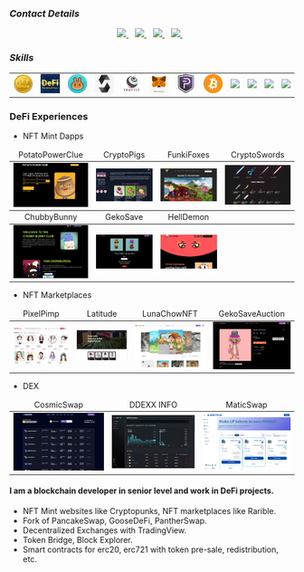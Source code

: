 ### **_Contact Details_**
<p align='center'>
<a href="https://t.me/kroim1202">
  <img src="https://img.shields.io/badge/telegram-%230077B5.svg?&style=for-the-badge&logo=telegram&logoColor=white" />
</a>&nbsp;&nbsp;
<a href="https://join.skype.com/invite/eumi2mzscGm8">
  <img src="https://img.shields.io/badge/skype-%231DA1F3.svg?&style=for-the-badge&logo=skype&logoColor=white" />
</a>&nbsp;&nbsp;
<a href="https://discord.gg/gGaQtGvk4m">
  <img src="https://img.shields.io/badge/discord-%230077B5.svg?&style=for-the-badge&logo=discord&logoColor=white" />
</a>&nbsp;&nbsp;
<a href="mailto:kjipgnysjh2@gmail.com">
  <img src="https://img.shields.io/badge/email me-%231DA1F3.svg?&style=for-the-badge&logo=gmail&logoColor=white" />
</a>&nbsp;&nbsp;
</p>

### **_Skills_**
<table>
  <tr>
      <td><img src="https://github.com/kroim/profile/blob/master/icons/icon_nft.png?raw=true" width="200"></td>
      <td><img src="https://github.com/kroim/profile/blob/master/icons/icon_defi.png?raw=true" width="200"></td>
      <td><img src="https://github.com/kroim/profile/blob/master/icons/icon_pancake.png?raw=true" width="200"></td>
      <td><img src="https://github.com/kroim/profile/blob/master/icons/icon_solidity.png?raw=true" width="200"></td>
      <td><img src="https://github.com/kroim/profile/blob/master/icons/icon_truffle.png?raw=true" width="200"></td>
      <td><img src="https://github.com/kroim/profile/blob/master/icons/icon_metamask.png?raw=true" width="200"></td>
      <td><img src="https://github.com/kroim/profile/blob/master/icons/icon_pivx.png?raw=true" width="200"></td>
      <td><img src="https://github.com/kroim/profile/blob/master/icons/icon_bitcoin.png?raw=true" width="200"></td>
      <td><img src="https://cdn.iconscout.com/icon/free/png-128/javascript-1174950.png" width="200"></td>
      <td><img src="https://cdn.iconscout.com/icon/free/png-128/node-1174925.png" width="200"></td>
      <td><img src="https://cdn.iconscout.com/icon/free/png-128/react-1175109.png" width="200"></td>
      <td><img src="https://cdn.iconscout.com/icon/free/png-128/vue-282497.png" width="200"></td>
  </tr>  
</table>

### DeFi Experiences
- NFT Mint Dapps
<table>
    <thead align="center">
        <tr>
            <td>PotatoPowerClue</td>
            <td>CryptoPigs</td>           
            <td>FunkiFoxes</td>
            <td>CryptoSwords</td>
        </tr>
    </thead>
    <tr>
        <td>
            <a href="https://mint.potatopower.club/">
                <img src="https://github.com/kroim/profile/blob/master/projects/PotatoPowerClub.png?raw=true" width="200">
            </a>
        </td>
        <td>
            <a href="https://cryptopigs.one/#/">
                <img src="https://github.com/kroim/profile/blob/master/projects/CryptoPig.png?raw=true" width="200">
            </a>
        </td> 
        <td>
            <a href="https://funkifoxes.com/">
                <img src="https://github.com/kroim/profile/blob/master/projects/FunkiFoxes.png?raw=true" width="200">
            </a>
        </td>
        <td>
            <a href="https://crypto-swords.com/" target="_blank">
                <img src="https://github.com/kroim/profile/blob/master/projects/CryptoSwords.png?raw=true" width="200">
            </a>
        </td>                
    </tr>
    <thead align="center">
        <tr>
            <td>ChubbyBunny</td>
            <td>GekoSave</td>
            <td>HellDemon</td>
        </tr>
    </thead>
    <tr>
        <td>
            <a href="http://194.233.79.244:7005/" target="_blank">
                <img src="https://github.com/kroim/profile/blob/master/projects/ChubbyBunny1.png?raw=true" width="200">
            </a>
        </td>
        <td>
            <a href="https://gekosave.io/" target="_blank">
                <img src="https://github.com/kroim/profile/blob/master/projects/GekoSave0.png?raw=true" width="200">
            </a>
        </td>
        <td>
            <a href="https://helldemons.io/" target="_blank">
                <img src="https://github.com/kroim/profile/blob/master/projects/HellDemon.png?raw=true" width="200">
            </a>
        </td>                       
    </tr>   
</table>

- NFT Marketplaces
<table>
    <thead align="center">
        <tr>
            <td>PixelPimp</td>
            <td>Latitude</td>
            <td>LunaChowNFT</td>
            <td>GekoSaveAuction</td>
        </tr>
    </thead>
    <tr>
        <td>
            <a href="https://nft.pixelpimp.io/">
                <img src="https://github.com/kroim/profile/blob/master/projects/nftmania.png?raw=true" width="200">
            </a>
        </td>        
        <td>
            <a href="https://latitud.art/">
                <img src="https://github.com/kroim/profile/blob/master/projects/latitud.png?raw=true" width="200">
            </a>
        </td> 
        <td>
            <a href="https://lunachownft.com/">
                <img src="https://github.com/kroim/profile/blob/master/projects/LunachowNFT.png?raw=true" width="200">
            </a>
        </td> 
        <td>
            <a href="https://gekosave.io/marketplace">
                <img src="https://github.com/kroim/profile/blob/master/projects/GekoSave1.png?raw=true" width="200">
            </a>
        </td>     
    </tr>
</table>

- DEX
<table>
<thead align="center">
        <tr>
            <td>CosmicSwap</td>
            <td>DDEXX INFO</td>
            <td>MaticSwap</td>  
        </tr>
    </thead>
    <tr>
        <td>
            <a href="https://app.cosmicswap.finance/">
                <img src="https://github.com/kroim/profile/blob/master/projects/cosmicswap.png?raw=true" width="200">
            </a>
        </td>          
        <td>
            <a href="http://analytics.ddexx.io">
                <img src="https://github.com/kroim/profile/blob/master/projects/ddexinfo.png?raw=true" width="200">
            </a>
        </td>   
        <td>
            <a href="https://maticfront.web.app/farms">
                <img src="https://github.com/kroim/profile/blob/master/projects/maticswap.png?raw=true" width="200">
            </a>
        </td> 
    </tr>  
</table>

#### I am a blockchain developer in senior level and work in DeFi projects.
- NFT Mint websites like Cryptopunks, NFT marketplaces like Rarible.
- Fork of PancakeSwap, GooseDeFi, PantherSwap.
- Decentralized Exchanges with TradingView.
- Token Bridge, Block Explorer.
- Smart contracts for erc20, erc721 with token pre-sale, redistribution, etc.
